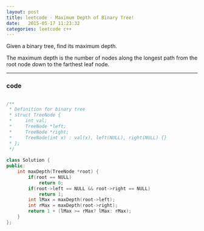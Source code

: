 ```yaml
---
layout: post
title: leetcode - Maximum Depth of Binary Tree!
date:   2015-05-17 11:23:32
categories: leetcode c++
---
```


Given a binary tree, find its maximum depth.

The maximum depth is the number of nodes along the longest path from the root node down to the farthest leaf node.



----------

### code

```c++

/**
 * Definition for binary tree
 * struct TreeNode {
 *     int val;
 *     TreeNode *left;
 *     TreeNode *right;
 *     TreeNode(int x) : val(x), left(NULL), right(NULL) {}
 * };
 */
 
class Solution {
public:
    int maxDepth(TreeNode *root) {
        if(root == NULL)
            return 0;
        if(root->left == NULL && root->right == NULL)
            return 1;
        int lMax = maxDepth(root->left);
        int rMax = maxDepth(root->right);
        return 1 + (lMax >= rMax? lMax: rMax);
    }
};

```
